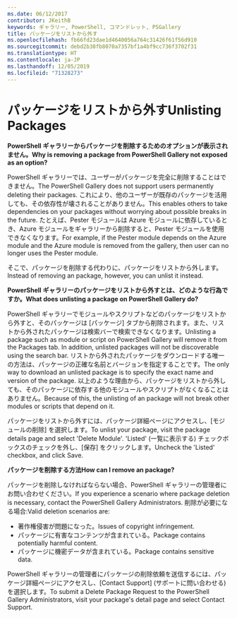 ```yaml
---
ms.date: 06/12/2017
contributor: JKeithB
keywords: ギャラリー, PowerShell, コマンドレット, PSGallery
title: パッケージをリストから外す
ms.openlocfilehash: fb66fd23dae1d4640056a764c31426f61f56d910
ms.sourcegitcommit: debd2b38fb8070a7357bf1a4bf9cc736f3702f31
ms.translationtype: HT
ms.contentlocale: ja-JP
ms.lasthandoff: 12/05/2019
ms.locfileid: "71328273"
---
```

# <a name="unlisting-packages"></a><span data-ttu-id="6c8a9-103">パッケージをリストから外す</span><span class="sxs-lookup"><span data-stu-id="6c8a9-103">Unlisting Packages</span></span>

<span data-ttu-id="6c8a9-104">**PowerShell ギャラリーからパッケージを削除するためのオプションが表示されません。**</span><span class="sxs-lookup"><span data-stu-id="6c8a9-104">**Why is removing a package from PowerShell Gallery not exposed as an option?**</span></span>

<span data-ttu-id="6c8a9-105">PowerShell ギャラリーでは、ユーザーがパッケージを完全に削除することはできません。</span><span class="sxs-lookup"><span data-stu-id="6c8a9-105">The PowerShell Gallery does not support users permanently deleting their packages.</span></span>
<span data-ttu-id="6c8a9-106">これにより、他のユーザーが既存のパッケージを活用しても、その依存性が壊されることがありません。</span><span class="sxs-lookup"><span data-stu-id="6c8a9-106">This enables others to take dependencies on your packages without worrying about possible breaks in the future.</span></span>
<span data-ttu-id="6c8a9-107">たとえば、Pester モジュールは Azure モジュールに依存しているとき、Azure モジュールをギャラリーから削除すると、Pester モジュールを使用できなくなります。</span><span class="sxs-lookup"><span data-stu-id="6c8a9-107">For example, if the Pester module depends on the Azure module and the Azure module is removed from the gallery, then user can no longer uses the Pester module.</span></span>

<span data-ttu-id="6c8a9-108">そこで、パッケージを削除する代わりに、パッケージをリストから外します。</span><span class="sxs-lookup"><span data-stu-id="6c8a9-108">Instead of removing an package, however, you can unlist it instead.</span></span>

<span data-ttu-id="6c8a9-109">**PowerShell ギャラリーのパッケージをリストから外すとは、どのような行為ですか。**</span><span class="sxs-lookup"><span data-stu-id="6c8a9-109">**What does unlisting a package on PowerShell Gallery do?**</span></span>

<span data-ttu-id="6c8a9-110">PowerShell ギャラリーでモジュールやスクリプトなどのパッケージをリストから外すと、そのパッケージは [パッケージ] タブから削除されます。また、リストから外されたパッケージは検索バーで検索できなくなります。</span><span class="sxs-lookup"><span data-stu-id="6c8a9-110">Unlisting a package such as module or script on PowerShell Gallery will remove it from the Packages tab. In addition, unlisted packages will not be discoverable using the search bar.</span></span>
<span data-ttu-id="6c8a9-111">リストから外されたパッケージをダウンロードする唯一の方法は、パッケージの正確な名前とバージョンを指定することです。</span><span class="sxs-lookup"><span data-stu-id="6c8a9-111">The only way to download an unlisted package is to specify the exact name and version of the package.</span></span>
<span data-ttu-id="6c8a9-112">以上のような理由から、パッケージをリストから外しても、そのパッケージに依存する他のモジュールやスクリプトがなくなることはありません。</span><span class="sxs-lookup"><span data-stu-id="6c8a9-112">Because of this, the unlisting of an package will not break other modules or scripts that depend on it.</span></span>

<span data-ttu-id="6c8a9-113">パッケージをリストから外すには、パッケージ詳細ページにアクセスし、[モジュールの削除] を選択します。</span><span class="sxs-lookup"><span data-stu-id="6c8a9-113">To unlist your package, visit the package details page and select 'Delete Module'.</span></span> <span data-ttu-id="6c8a9-114">'Listed' (一覧に表示する) チェックボックスのチェックを外し、[保存] をクリックします。</span><span class="sxs-lookup"><span data-stu-id="6c8a9-114">Uncheck the 'Listed' checkbox, and click Save.</span></span>

<span data-ttu-id="6c8a9-115">**パッケージを削除する方法**</span><span class="sxs-lookup"><span data-stu-id="6c8a9-115">**How can I remove an package?**</span></span>

<span data-ttu-id="6c8a9-116">パッケージを削除しなければならない場合、PowerShell ギャラリーの管理者にお問い合わせください。</span><span class="sxs-lookup"><span data-stu-id="6c8a9-116">If you experience a scenario where package deletion is necessary, contact the PowerShell Gallery Administrators.</span></span>
<span data-ttu-id="6c8a9-117">削除が必要になる場合:</span><span class="sxs-lookup"><span data-stu-id="6c8a9-117">Valid deletion scenarios are:</span></span>
- <span data-ttu-id="6c8a9-118">著作権侵害が問題になった。</span><span class="sxs-lookup"><span data-stu-id="6c8a9-118">Issues of copyright infringement.</span></span>
- <span data-ttu-id="6c8a9-119">パッケージに有害なコンテンツが含まれている。</span><span class="sxs-lookup"><span data-stu-id="6c8a9-119">Package contains potentially harmful content.</span></span>
- <span data-ttu-id="6c8a9-120">パッケージに機密データが含まれている。</span><span class="sxs-lookup"><span data-stu-id="6c8a9-120">Package contains sensitive data.</span></span>

<span data-ttu-id="6c8a9-121">PowerShell ギャラリーの管理者にパッケージの削除依頼を送信するには、パッケージ詳細ページにアクセスし、[Contact Support] \(サポートに問い合わせる) を選択します。</span><span class="sxs-lookup"><span data-stu-id="6c8a9-121">To submit a Delete Package Request to the PowerShell Gallery Administrators, visit your package's detail page and select Contact Support.</span></span>
